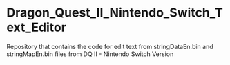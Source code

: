 # Dragon_Quest_II_Nintendo_Switch_Text_Editor
Repository that contains the code for edit text from stringDataEn.bin and stringMapEn.bin files from DQ II - Nintendo Switch Version
